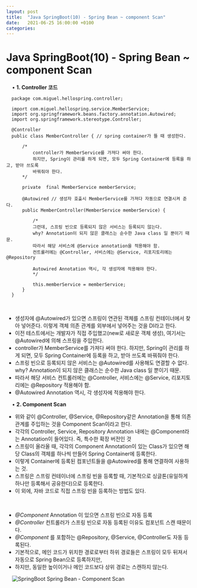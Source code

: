 ```yaml
---
layout: post
title:  "Java SpringBoot(10) - Spring Bean ~ component Scan"
date:   2021-06-25 16:00:00 +0100
categories:
---
```


# Java SpringBoot(10) - Spring Bean ~ component Scan
&nbsp;
&nbsp;
• **1. Controller 코드**
&nbsp;
```
  package com.miguel.hellospring.controller;

  import com.miguel.hellospring.service.MemberService;
  import org.springframework.beans.factory.annotation.Autowired;
  import org.springframework.stereotype.Controller;

  @Controller
  public class MemberController { // spring container가 뜰 때 생성한다.

      /*
          controller가 MemberService를 가져다 써야 한다.
          하지만, Spring이 관리를 하게 되면, 모두 Spring Container에 등록을 하고, 받아 쓰도록
          바꿔줘야 한다.
      */

      private  final MemberService memberService;

      @Autowired // 생성자 호출시 MemberService를 가져다 자동으로 연결시켜 준다.
      public MemberController(MemberService memberService) {

          /*
          그런데, 스프링 빈으로 등록되지 않은 서비스는 등록되지 않는다.
          why? Annotation이 되지 않은 클래스는 순수한 Java class 일 뿐이기 때문.
          따라서 해당 서비스에 @Service annotation을 적용해야 함.
          컨트롤러에는 @Controller, 서비스에는 @Service, 리포지토리에는 @Repository

          Autowired Annotation 역시, 각 생성자에 적용해야 한다.
          */

          this.memberService = memberService;
      }
  }
```
&nbsp;
&nbsp;
- 생성자에 @Autowired가 있으면 스프링이 연관된 객체를 스프링 컨테이너에서 찾아 넣어준다. 이렇게 객체 의존 관계를 외부에서 넣어주는 것을 DI라고 한다.
- 이전 테스트에서는 개발자가 직접 주입했고(new로 새로운 객체 생성), 여기서는 @Autowired에 의해 스프링을 주입한다.
- controller가 MemberService를 가져다 써야 한다. 하지만, Spring이 관리를 하게 되면, 모두 Spring Container에 등록을 하고, 받아 쓰도록 바꿔줘야 한다.
- 스프링 빈으로 등록되지 않은 서비스는 @Autowired를 사용해도 연결할 수 없다. why? Annotation이 되지 않은 클래스는 순수한 Java class 일 뿐이기 때문.
- 따라서 해당 서비스 컨트롤러에는 @Controller, 서비스에는 @Service, 리포지토리에는 @Repository 적용해야 함.
- @Autowired Annotation 역시, 각 생성자에 적용해야 한다.

&nbsp;
&nbsp;
• **2. Component Scan**
&nbsp;
- 위와 같이 @Controller, @Service, @Repository같은 Annotation을 통해 의존관계를 주입하는 것을 Component Scan이라고 한다.
- 각각의 Controller, Service, Repository Annotation 내에는 @Component라는 Annotation이 들어있다. 즉, 특수한 확장 버전인 것
- 스프링이 올라올 때, 각각의 Component Annotation이 있는 Class가 있으면 해당 Class의 객체를 하나씩 만들어 Spring Container에 등록한다.
- 이렇게 Container에 등록된 컴포넌트들을 @Autowired를 통해 연결하여 사용하는 것.
- 스프링은 스프링 컨테이너에 스프링 빈을 등록할 때, 기본적으로 싱글톤(유일하게 하나만 등록해서 공유한다)으로 등록한다.
- 이 외에, 자바 코드로 직접 스프링 빈을 등록하는 방법도 있다.

&nbsp;
- *@Component* Annotation 이 있으면 스프링 빈으로 자동 등록
- *@Controller* 컨트롤러가 스프링 빈으로 자동 등록된 이유도 컴포넌트 스캔 때문이다.
- *@Component* 를 포함하는 @Repository, @Service, @Controller도 자동 등록된다.
- 기본적으로, 메인 코드가 위치한 경로로부터 하위 경로들은 스프링이 모두 뒤져서 자동으로 Spring Bean으로 등록하지만,
- 하지만, 동일한 높이이거나 메인 코드보다 상위 경로는 스캔하지 않는다.

&nbsp;
&nbsp;
![SpringBoot Spring Bean - Component Scan](../../../../assets/images/springBean.png)
